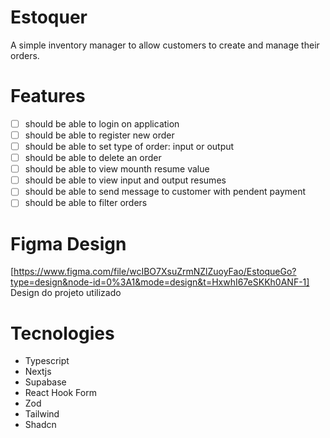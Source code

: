 # Estoquer

A simple inventory manager to allow customers to create and manage
their orders.

# Features

- [ ] should be able to login on application
- [ ] should be able to register new order
- [ ] should be able to set type of order: input or output
- [ ] should be able to delete an order
- [ ] should be able to view mounth resume value
- [ ] should be able to view input and output resumes
- [ ] should be able to send message to customer with pendent payment
- [ ] should be able to filter orders

# Figma Design
[https://www.figma.com/file/wcIBO7XsuZrmNZlZuoyFao/EstoqueGo?type=design&node-id=0%3A1&mode=design&t=HxwhI67eSKKh0ANF-1] Design do projeto utilizado

# Tecnologies

- Typescript
- Nextjs
- Supabase
- React Hook Form
- Zod
- Tailwind
- Shadcn
